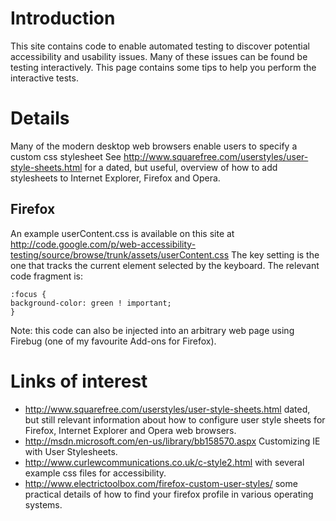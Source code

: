 # Introduction #

This site contains code to enable automated testing to discover potential accessibility and usability issues. Many of these issues can be found be testing interactively. This page contains some tips to help you perform the interactive tests.


# Details #
Many of the modern desktop web browsers enable users to specify a custom css stylesheet See http://www.squarefree.com/userstyles/user-style-sheets.html for a dated, but useful, overview of how to add stylesheets to Internet Explorer, Firefox and Opera.

## Firefox ##
An example userContent.css is available on this site at http://code.google.com/p/web-accessibility-testing/source/browse/trunk/assets/userContent.css The key setting is the one that tracks the current element selected by the keyboard. The relevant code fragment is:
```
:focus {
background-color: green ! important;
}
```

Note: this code can also be injected into an arbitrary web page using Firebug (one of my favourite Add-ons for Firefox).

# Links of interest #
  * http://www.squarefree.com/userstyles/user-style-sheets.html dated, but still relevant information about how to configure user style sheets for Firefox, Internet Explorer and Opera web browsers.
  * http://msdn.microsoft.com/en-us/library/bb158570.aspx Customizing IE with User Stylesheets.
  * http://www.curlewcommunications.co.uk/c-style2.html with several example css files for accessibility.
  * http://www.electrictoolbox.com/firefox-custom-user-styles/ some practical details of how to find your firefox profile in various operating systems.